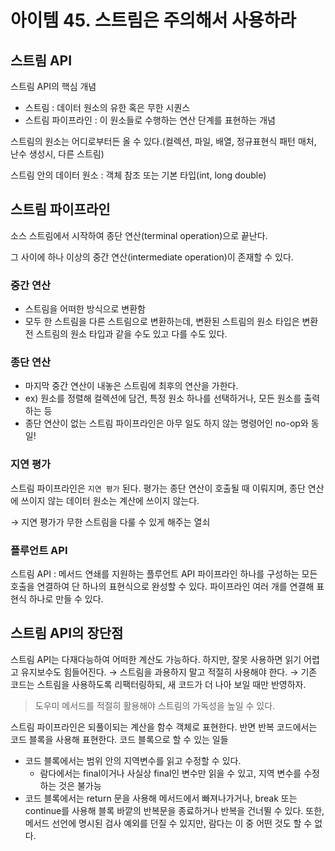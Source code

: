 # 아이템 45. 스트림은 주의해서 사용하라

## 스트림 API

스트림 API의 핵심 개념

- 스트림 : 데이터 원소의 유한 혹은 무한 시퀀스
- 스트림 파이프라인 : 이 원소들로 수행하는 연산 단계를 표현하는 개념

스트림의 원소는 어디로부터든 올 수 있다.(컬렉션, 파일, 배열, 정규표현식 패턴 매처, 난수 생성시, 다른 스트림)

스트림 안의 데이터 원소 : 객체 참조 또는 기본 타입(int, long double)

## 스트림 파이프라인

소스 스트림에서 시작하여 종단 연산(terminal operation)으로 끝난다.

그 사이에 하나 이상의 중간 연산(intermediate operation)이 존재할 수 있다.

### 중간 연산

- 스트림을 어떠한 방식으로 변환함
- 모두 한 스트림을 다른 스트림으로 변환하는데, 변환된 스트림의 원소 타입은 변환 전 스트림의 원소 타입과 같을 수도 있고 다를 수도 있다.

### 종단 연산

- 마지막 중간 연산이 내놓은 스트림에 최후의 연산을 가한다.
- ex) 원소를 정렬해 컬렉션에 담건, 특정 원소 하나를 선택하거나, 모든 원소를 출력하는 등
- 종단 연산이 없는 스트림 파이프라인은 아무 일도 하지 않는 명령어인 no-op와 동일!

### 지연 평가

스트림 파이프라인은 `지연 평가` 된다.
평가는 종단 연산이 호출될 때 이뤄지며, 종단 연산에 쓰이지 않는 데이터 원소는 계산에 쓰이지 않는다.

→ 지연 평가가 무한 스트림을 다룰 수 있게 해주는 열쇠

### 플루언트 API

스트림 API : 메서드 연쇄를 지원하는 플루언트 API
파이프라인 하나를 구성하는 모든 호출을 연결하여 단 하나의 표현식으로 완성할 수 있다.
파이프라인 여러 개를 연결해 표현식 하나로 만들 수 있다.

## 스트림 API의 장단점

스트림 API는 다재다능하여 어떠한 계산도 가능하다.
하지만, 잘못 사용하면 읽기 어렵고 유지보수도 힘들어진다.
→ 스트림을 과용하지 말고 적절히 사용해야 한다.
→ 기존 코드는 스트림을 사용하도록 리팩터링하되, 새 코드가 더 나아 보일 때만 반영하자.

> 도우미 메서드를 적절히 활용해야 스트림의 가독성을 높일 수 있다.

스트림 파이프라인은 되풀이되는 계산을 함수 객체로 표현한다.
반면 반복 코드에서는 코드 블록을 사용해 표현한다.
코드 블록으로 할 수 있는 일들

- 코드 블록에서는 범위 안의 지역변수를 읽고 수정할 수 있다.
  - 람다에서는 final이거나 사실상 final인 변수만 읽을 수 있고, 지역 변수를 수정하는 것은 불가능
- 코드 블록에서는 return 문을 사용해 메서드에서 빠져나가거나, break 또는 continue를 사용해 블록 바깥의 반복문을 종료하거나 반복을 건너뛸 수 있다.
  또한, 메서드 선언에 명시된 검사 예외를 던질 수 있지만, 람다는 이 중 어떤 것도 할 수 없다.
